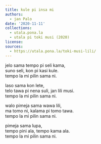 ```yaml
---
title: kule pi insa mi
authors:
  - jan Palo
date: '2020-11-11'
collections:
  - utala.pona.la
  - utala pi toki musi (2020)
license:
sources:
  - https://utala.pona.la/toki-musi-lili/
---
```


jelo sama tempo pi seli kama,  
suno seli, kon pi kasi kule.  
tempo la mi pilin sama ni.

laso sama kon lete,  
telo tawa pi nena suli, jan lili musi.  
tempo la mi pilin sama ni.

walo pimeja sama wawa lili,  
ma tomo ni, kalama pi tomo tawa.  
tempo la mi pilin sama ni.

pimeja sama lupa,  
tempo pini ala, tempo kama ala.  
tempo la mi pilin sama ni.
